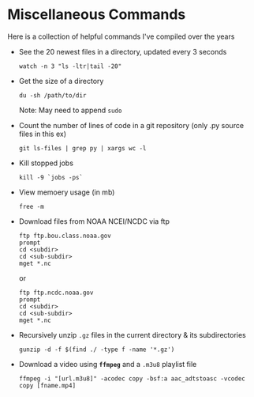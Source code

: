 # Miscellaneous Commands

Here is a collection of helpful commands I've compiled over the years

* See the 20 newest files in a directory, updated every 3 seconds
  ```
  watch -n 3 "ls -ltr|tail -20"
  ```
  
* Get the size of a directory
  ```
  du -sh /path/to/dir
  ```
  Note: May need to append `sudo`
  
* Count the number of lines of code in a git repository (only .py source files in this ex)
  ```
  git ls-files | grep py | xargs wc -l
  ```
  
* Kill stopped jobs
  ```
  kill -9 `jobs -ps`
  ```
  
* View memoery usage (in mb)
  ```
  free -m
  ```
  
* Download files from NOAA NCEI/NCDC via ftp
  ```
  ftp ftp.bou.class.noaa.gov
  prompt
  cd <subdir>
  cd <sub-subdir>
  mget *.nc
  ```
  
  or 
  
  ```
  ftp ftp.ncdc.noaa.gov
  prompt
  cd <subdir>
  cd <sub-subdir>
  mget *.nc
  ```
  
* Recursively unzip `.gz` files in the current directory & its subdirectories
  ```
  gunzip -d -f $(find ./ -type f -name '*.gz')
  ```
  
* Download a video using **`ffmpeg`** and a `.m3u8` playlist file
  ```
  ffmpeg -i "[url.m3u8]" -acodec copy -bsf:a aac_adtstoasc -vcodec copy [fname.mp4]
  ```
